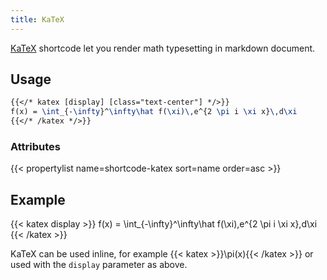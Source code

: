 ```yaml
---
title: KaTeX
---
```


[KaTeX](https://katex.org/) shortcode let you render math typesetting in markdown document.

## Usage

```latex
{{</* katex [display] [class="text-center"] */>}}
f(x) = \int_{-\infty}^\infty\hat f(\xi)\,e^{2 \pi i \xi x}\,d\xi
{{</* /katex */>}}
```

### Attributes

<!-- prettier-ignore-start -->
<!-- spellchecker-disable -->
{{< propertylist name=shortcode-katex sort=name order=asc >}}
<!-- spellchecker-enable -->
<!-- prettier-ignore-end -->

## Example

<!-- spellchecker-disable -->
<!-- prettier-ignore -->
{{< katex display >}}
f(x) = \int_{-\infty}^\infty\hat f(\xi)\,e^{2 \pi i \xi x}\,d\xi
{{< /katex >}}

<!-- spellchecker-enable -->

KaTeX can be used inline, for example {{< katex >}}\pi(x){{< /katex >}} or used with the `display` parameter as above.

